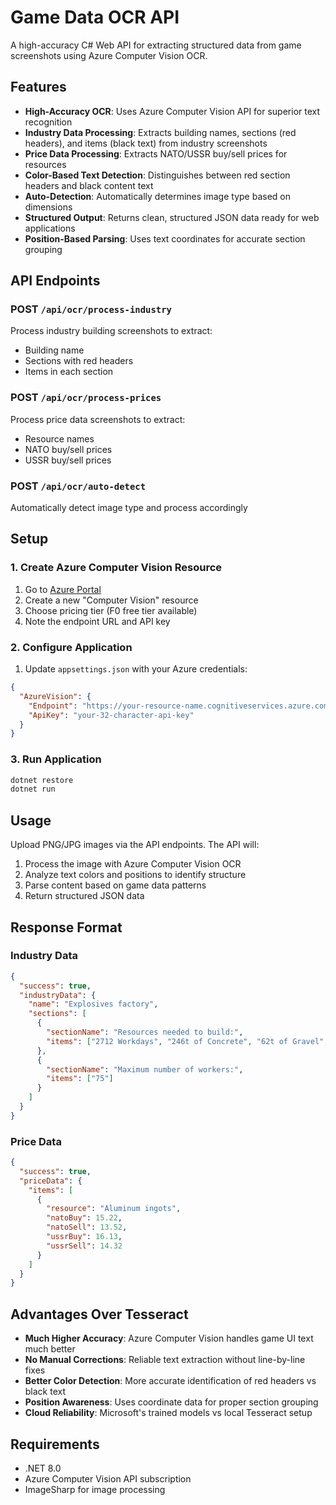 # Game Data OCR API

A high-accuracy C# Web API for extracting structured data from game screenshots using Azure Computer Vision OCR.

## Features

- **High-Accuracy OCR**: Uses Azure Computer Vision API for superior text recognition
- **Industry Data Processing**: Extracts building names, sections (red headers), and items (black text) from industry screenshots
- **Price Data Processing**: Extracts NATO/USSR buy/sell prices for resources
- **Color-Based Text Detection**: Distinguishes between red section headers and black content text
- **Auto-Detection**: Automatically determines image type based on dimensions
- **Structured Output**: Returns clean, structured JSON data ready for web applications
- **Position-Based Parsing**: Uses text coordinates for accurate section grouping

## API Endpoints

### POST `/api/ocr/process-industry`
Process industry building screenshots to extract:
- Building name
- Sections with red headers
- Items in each section

### POST `/api/ocr/process-prices`
Process price data screenshots to extract:
- Resource names
- NATO buy/sell prices
- USSR buy/sell prices

### POST `/api/ocr/auto-detect`
Automatically detect image type and process accordingly

## Setup

### 1. Create Azure Computer Vision Resource
1. Go to [Azure Portal](https://portal.azure.com)
2. Create a new "Computer Vision" resource
3. Choose pricing tier (F0 free tier available)
4. Note the endpoint URL and API key

### 2. Configure Application
1. Update `appsettings.json` with your Azure credentials:
```json
{
  "AzureVision": {
    "Endpoint": "https://your-resource-name.cognitiveservices.azure.com/",
    "ApiKey": "your-32-character-api-key"
  }
}
```

### 3. Run Application
```bash
dotnet restore
dotnet run
```

## Usage

Upload PNG/JPG images via the API endpoints. The API will:
1. Process the image with Azure Computer Vision OCR
2. Analyze text colors and positions to identify structure
3. Parse content based on game data patterns
4. Return structured JSON data

## Response Format

### Industry Data
```json
{
  "success": true,
  "industryData": {
    "name": "Explosives factory",
    "sections": [
      {
        "sectionName": "Resources needed to build:",
        "items": ["2712 Workdays", "246t of Concrete", "62t of Gravel", "60t of Steel", "44t of Bricks"]
      },
      {
        "sectionName": "Maximum number of workers:",
        "items": ["75"]
      }
    ]
  }
}
```

### Price Data
```json
{
  "success": true,
  "priceData": {
    "items": [
      {
        "resource": "Aluminum ingots",
        "natoBuy": 15.22,
        "natoSell": 13.52,
        "ussrBuy": 16.13,
        "ussrSell": 14.32
      }
    ]
  }
}
```

## Advantages Over Tesseract

- **Much Higher Accuracy**: Azure Computer Vision handles game UI text much better
- **No Manual Corrections**: Reliable text extraction without line-by-line fixes
- **Better Color Detection**: More accurate identification of red headers vs black text
- **Position Awareness**: Uses coordinate data for proper section grouping
- **Cloud Reliability**: Microsoft's trained models vs local Tesseract setup

## Requirements

- .NET 8.0
- Azure Computer Vision API subscription
- ImageSharp for image processing